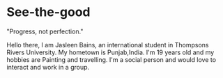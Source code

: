 # See-the-good
"Progress, not perfection."

Hello there, I am Jasleen Bains, an international student in Thompsons Rivers University. My hometown is Punjab,India. I'm 19 years old and my hobbies are Painting and travelling. I'm a social person and would love to interact and work in a group.

